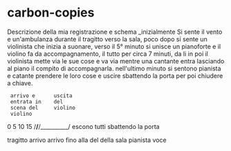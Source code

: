# carbon-copies
Descrizione della mia registrazione e schema
_inizialmente Si sente il vento e un'ambulanza durante il tragitto verso la sala, poco dopo si sente un violinista che inizia a suonare, verso il 5° minuto si unisce un pianoforte e il violino fa da accompagnamento, il tutto per circa 7 minuti, da li in poi il violinista mette via le sue cose e va via mentre una cantante entra lasciando al piano il compito di accompagnarla. nell'ultimo minuto si sentono pianista e catante prendere le loro cose e uscire sbattendo la porta per poi chiudere a chiave.

     
     
     arrivo e      uscita
     entrata in    del
     scena del     violino
     violino

0          5          10         15
/__________/__________/__________/ escono tutti sbattendo la porta

tragitto   arrivo    arrivo
fino alla  del       della
sala       pianista  voce
